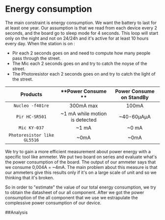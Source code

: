 # Energy consumption 

The main constraint is energy consumption. We want the battery to last for at least one year. Our assumption is that we read from each device every 2 seconds, and the board go to sleep mode for 4 seconds. This loop will start only on the night and not on 24/24h and it's active for at least 10 hours every day. 
When the station is on :
- Pir each 2 seconds goes on and need to compute how many people pass through the street.
- The Mic each 2 seconds goes on and try to catch the noyse of the street.
- The Photoresistor each 2 seconds goes on and try to catch the light of the street.


| **Products** | **Power Consume ** | **Power Consume on StandBy** | 
| :---: | :---: | :---: | 
| `Nucleo -f401re` | 300mA max | 100mA | 
| `Pir HC-SR501` | ~1 mA while motion is detected | ~40-60µAµA | 
| `Mic KY-037` | ~1 mA | ~0 mA | 
| `Photoresistor like GL5516` | ~0mA |  ~0mA | 


We try to gain a more efficient measurement about power energy with a specific tool like ammeter. We put two board on series and evaluate what's the power consumption of the board. The output of our ammeter says that we consume 0,004A = ~4mA. The main problem about this measure is that our ammeters give this results only if it's on a large scale of unit and so we thinking that it's broken.

So in order to "estimate" the value of our total energy consumption, we try to obtain the datasheet of our all component. After we got the power consumption of the all component that we use we estrapulate the complessive power consumption of our device.

##Analysis

